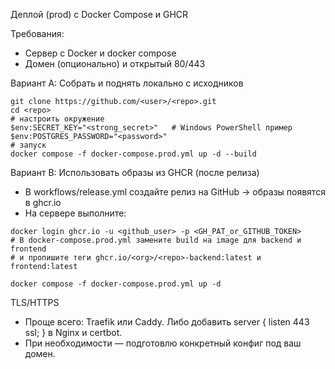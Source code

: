 Деплой (prod) с Docker Compose и GHCR

Требования:
- Сервер с Docker и docker compose
- Домен (опционально) и открытый 80/443

Вариант A: Собрать и поднять локально с исходников
```
git clone https://github.com/<user>/<repo>.git
cd <repo>
# настроить окружение
$env:SECRET_KEY="<strong_secret>"   # Windows PowerShell пример
$env:POSTGRES_PASSWORD="<password>"
# запуск
docker compose -f docker-compose.prod.yml up -d --build
```

Вариант B: Использовать образы из GHCR (после релиза)
- В workflows/release.yml создайте релиз на GitHub → образы появятся в ghcr.io
- На сервере выполните:
```
docker login ghcr.io -u <github_user> -p <GH_PAT_or_GITHUB_TOKEN>
# В docker-compose.prod.yml замените build на image для backend и frontend
# и пропишите теги ghcr.io/<org>/<repo>-backend:latest и frontend:latest

docker compose -f docker-compose.prod.yml up -d
```

TLS/HTTPS
- Проще всего: Traefik или Caddy. Либо добавить server { listen 443 ssl; } в Nginx и certbot.
- При необходимости — подготовлю конкретный конфиг под ваш домен.
